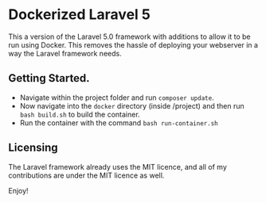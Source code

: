 Dockerized Laravel 5
==================

This a version of the Laravel 5.0 framework with additions to allow it to be run using Docker. This removes the hassle of deploying your webserver in a way the Laravel framework needs.

## Getting Started.
* Navigate within the project folder and run `composer update`.
* Now navigate into the `docker` directory (inside /project) and then run `bash build.sh` to build the container.
* Run the container with the command `bash run-container.sh`

## Licensing
The Laravel framework already uses the MIT licence, and all of my contributions are under the MIT licence as well.

Enjoy!

